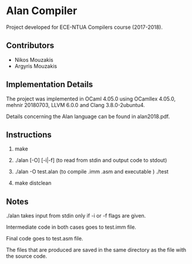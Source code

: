 # Alan Compiler

Project developed for ECE-NTUA Compilers course (2017-2018).

## Contributors

* Nikos Mouzakis
* Argyris Mouzakis

## Implementation Details

The project was implemented in OCaml 4.05.0 using OCamllex 4.05.0, mehnir 20180703, LLVM 6.0.0 and Clang 3.8.0-2ubuntu4.

Details concerning the Alan language can be found in alan2018.pdf.

## Instructions

1) make

3) ./alan [-O] [-i|-f] (to read from stdin and output code to stdout)

4) ./alan -O test.alan (to compile .imm .asm and executable )
   ./test

5) make distclean 

## Notes

./alan takes input from stdin only if -i or -f flags are given.

Intermediate code in both cases goes to test.imm file.

Final code goes to test.asm file.

The files that are produced are saved in the same directory as the file with the source code.
